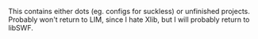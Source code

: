This contains either dots (eg. configs for suckless) or unfinished projects. Probably won't return to LIM, since I hate Xlib, but I will probably return to libSWF.
